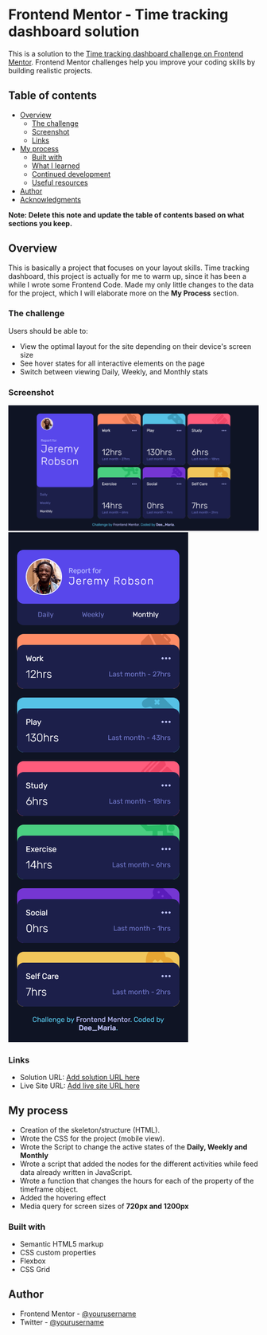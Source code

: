 # Frontend Mentor - Time tracking dashboard solution

This is a solution to the [Time tracking dashboard challenge on Frontend Mentor](https://www.frontendmentor.io/challenges/time-tracking-dashboard-UIQ7167Jw). Frontend Mentor challenges help you improve your coding skills by building realistic projects. 

## Table of contents

- [Overview](#overview)
  - [The challenge](#the-challenge)
  - [Screenshot](#screenshot)
  - [Links](#links)
- [My process](#my-process)
  - [Built with](#built-with)
  - [What I learned](#what-i-learned)
  - [Continued development](#continued-development)
  - [Useful resources](#useful-resources)
- [Author](#author)
- [Acknowledgments](#acknowledgments)

**Note: Delete this note and update the table of contents based on what sections you keep.**

## Overview

This is basically a project that focuses on your layout skills. Time tracking dashboard, this project is actually
for me to warm up, since it has been a while I wrote some Frontend Code. Made my only little changes to the data for
the project, which I will elaborate more on the **My Process** section.

### The challenge

Users should be able to:

- View the optimal layout for the site depending on their device's screen size
- See hover states for all interactive elements on the page
- Switch between viewing Daily, Weekly, and Monthly stats

### Screenshot

![Desktop View](./project_screenshot/desktop.png)
![Mobile View](./project_screenshot/mobile.png)

### Links

- Solution URL: [Add solution URL here](https://your-solution-url.com)
- Live Site URL: [Add live site URL here](https://your-live-site-url.com)

## My process
- Creation of the skeleton/structure (HTML).
- Wrote the CSS for the project (mobile view).
- Wrote the Script to change the active states of the **Daily, Weekly and Monthly**
- Wrote a script that added the nodes for the different activities while feed data already written in JavaScript.
- Wrote a function that changes the hours for each of the property of the timeframe object.
- Added the hovering effect
- Media query for screen sizes of **720px and 1200px**

### Built with

- Semantic HTML5 markup
- CSS custom properties
- Flexbox
- CSS Grid


## Author

- Frontend Mentor - [@yourusername](https://www.frontendmentor.io/profile/yourusername)
- Twitter - [@yourusername](https://www.twitter.com/yourusername)